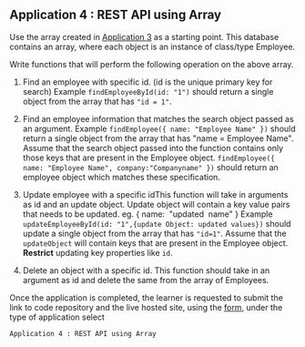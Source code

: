 ## Application 4 : REST API using Array

Use the array created in
[Application 3](https://github.com/niravkpatel28/web-development-fundamentals/tree/main/03-app3-random-employee-generator)
as a starting point. This database contains an array, where each object is an
instance of class/type Employee.

Write functions that will perform the following operation on the above array.

1. Find an employee with specific id. (id is the unique primary key for search)
   Example `findEmployeeById(id: "1")` should return a single object from the
   array that has `"id = 1"`.

2. Find an employee information that matches the search object passed as an
   argument. Example `findEmployee({ name: "Employee Name" })` should return a
   single object from the array that has "name = Employee Name". Assume that the
   search object passed into the function contains only those keys that are
   present in the Employee object.
   `findEmployee({ name: "Employee Name", company:"Companyname" })` should
   return an employee object which matches these specification.

3. Update employee with a specific idThis function will take in arguments as id
   and an update object. Update object will contain a key value pairs that needs
   to be updated. eg. { name:  "updated  name" } Example
   `updateEmployeeById(id: "1",{update Object: updated values})` should update a
   single object from the array that has `"id=1"`. Assume that the
   `updateObject` will contain keys that are present in the Employee object.
   **Restrict** updating key properties like `id`.

4. Delete an object with a specific id. This function should take in an argument
   as id and delete the same from the array of Employees.

Once the application is completed, the learner is requested to submit the link
to code repository and the live hosted site, using the
[form](https://forms.gle/YcowC8wRTAnbeB8Z6), under the type of application
select

`Application 4 : REST API using Array`
